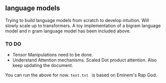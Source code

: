## language models

Trying to build language models from scratch to develop intuition. Will slowly scale up to transformers. A toy implementation of a bigram language model and n gram language model has been included above.

### TO DO

- Tensor Manipulations need to be done.
- Understand Attention mechanisms. Scaled Dot product attention. Also keep updating the document.

You can run the above for now. ```text.txt ``` is based on Eminem's Rap God.